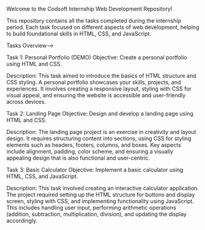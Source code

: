 Welcome to the Codsoft Internship Web Development Repository!

This repository contains all the tasks completed during the internship period. Each task focused on different aspects of web development, helping to build foundational skills in HTML, CSS, and JavaScript.

Tasks Overview-->

Task 1: Personal Portfolio (DEMO)
Objective: Create a personal portfolio using HTML and CSS.

Description: This task aimed to introduce the basics of HTML structure and CSS styling. A personal portfolio showcases your skills, projects, and experiences. It involves creating a responsive layout, styling with CSS for visual appeal, and ensuring the website is accessible and user-friendly across devices.

Task 2: Landing Page
Objective: Design and develop a landing page using HTML and CSS.

Description: The landing page project is an exercise in creativity and layout design. It requires structuring content into sections, using CSS for styling elements such as headers, footers, columns, and boxes. Key aspects include alignment, padding, color scheme, and ensuring a visually appealing design that is also functional and user-centric.

Task 3: Basic Calculator
Objective: Implement a basic calculator using HTML, CSS, and JavaScript.

Description: This task involved creating an interactive calculator application. The project required setting up the HTML structure for buttons and display screen, styling with CSS, and implementing functionality using JavaScript. This includes handling user input, performing arithmetic operations (addition, subtraction, multiplication, division), and updating the display accordingly.
